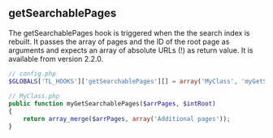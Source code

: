 getSearchablePages
------------------

The getSearchablePages hook is triggered when the the search index is rebuilt. It passes the array of pages and the ID of the root page as arguments and expects an array of absolute URLs (!) as return value. It is available from version 2.2.0.

```php
// config.php
$GLOBALS['TL_HOOKS']['getSearchablePages'][] = array('MyClass', 'myGetSearchablePages');
 
// MyClass.php
public function myGetSearchablePages($arrPages, $intRoot)
{
    return array_merge($arrPages, array('Additional pages'));
}
``` 
